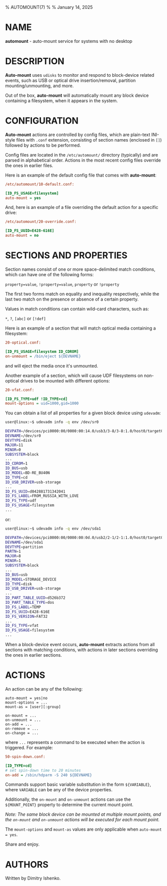 % AUTOMOUNT(7)
%
% January 14, 2025

# NAME

**automount** - auto-mount service for systems with no desktop

# DESCRIPTION

**Auto-mount** uses `udisks` to monitor and respond to block-device related
events, such as USB or optical drive insertion/removal, partition
mounting/unmounting, and more.

Out of the box, **auto-mount** will automatically mount any block device
containing a filesystem, when it appears in the system.

# CONFIGURATION

**Auto-mount** actions are controlled by config files, which are plain-text
INI-style files with `.conf` extension, consisting of section names (enclosed
in `[]`) followed by actions to be performed.

Config files are located in the `/etc/automount/` directory (typically) and are
parsed in alphabetical order. Actions in the most recent config files override
the ones in earlier files.

Here is an example of the default config file that comes with **auto-mount**:

```ini
/etc/automount/10-default.conf:

[ID_FS_USAGE=filesystem]
auto-mount = yes
```

And, here is an example of a file overriding the default action for a specific
drive:

```ini
/etc/automount/20-override.conf:

[ID_FS_UUID=E428-616E]
auto-mount = no
```

# SECTIONS AND PROPERTIES

Section names consist of one or more space-delimited match conditions, which
can have one of the following forms:

`property=value`, `!property=value`, `property` or `!property`

The first two forms match on equality and inequality respectively, while the
last two match on the presence or absence of a certain property.

Values in match conditions can contain wild-card characters, such as:

`*`, `?`, `[abc]` or `[!def]`

Here is an example of a section that will match optical media containing a
filesystem:

```ini
20-optical.conf:

[ID_FS_USAGE=filesystem ID_CDROM]
on-unmount = /bin/eject ${DEVNAME}
```

and will eject the media once it's unmounted.

Another example of a section, which will cause UDF filesystems on non-optical
drives to be mounted with different options:

```ini
20-vfat.conf:

[ID_FS_TYPE=udf !ID_TYPE=cd]
mount-options = uid=1000,gid=1000
```

You can obtain a list of all properties for a given block device using `udevadm`:

```sh
user@linux:~$ udevadm info -q env /dev/sr0
```
```sh
DEVPATH=/devices/pci0000:00/0000:00:14.0/usb3/3-8/3-8:1.0/host0/target0:0:0/0:0:0:0/block/sr0
DEVNAME=/dev/sr0
DEVTYPE=disk
MAJOR=11
MINOR=0
SUBSYSTEM=block
...
ID_CDROM=1
ID_BUS=usb
ID_MODEL=BD-RE_BU40N
ID_TYPE=cd
ID_USB_DRIVER=usb-storage
...
ID_FS_UUID=d042881731342041
ID_FS_LABEL=FROM_RUSSIA_WITH_LOVE
ID_FS_TYPE=udf
ID_FS_USAGE=filesystem
...
```
or:
```sh
user@linux:~$ udevadm info -q env /dev/sda1
```
```sh
DEVPATH=/devices/pci0000:00/0000:00:0d.0/usb2/2-1/2-1:1.0/host0/target0:0:0/0:0:0:0/block/sda/sda1
DEVNAME=/dev/sda1
DEVTYPE=partition
PARTN=1
MAJOR=8
MINOR=1
SUBSYSTEM=block
...
ID_BUS=usb
ID_MODEL=STORAGE_DEVICE
ID_TYPE=disk
ID_USB_DRIVER=usb-storage
...
ID_PART_TABLE_UUID=d526b372
ID_PART_TABLE_TYPE=dos
ID_FS_LABEL=TEMP
ID_FS_UUID=E428-616E
ID_FS_VERSION=FAT32
...
ID_FS_TYPE=vfat
ID_FS_USAGE=filesystem
...
```

When a block-device event occurs, **auto-mount** extracts actions from all
sections with matching conditions, with actions in later sections overriding
the ones in earlier sections.

# ACTIONS

An action can be any of the following:

```
auto-mount = yes|no
mount-options = ...
mount-as = [user][:group]

on-mount = ...
on-unmount = ...
on-add = ...
on-remove = ...
on-change = ...
```

where `...` represents a command to be executed when the action is triggered.
For example:

```ini
50-spin-down.conf:

[ID_TYPE=cd]
# set spin-down time to 20 minutes
on-add = /sbin/hdparm -S 240 ${DEVNAME}
```

Commands support basic variable substitution in the form `${VARIABLE}`, where
`VARIABLE` can be any of the device properties.

Additionally, the `on-mount` and `on-unmount` actions can use the
`${MOUNT_POINT}` property to determine the current mount point.

*Note: The same block device can be mounted at multiple mount points, and the
`on-mount` and `on-unmount` actions will be executed for each mount point.*

The `mount-options` and `mount-as` values are only applicable when
`auto-mount = yes`.

Share and enjoy.

# AUTHORS

Written by Dimitry Ishenko.
